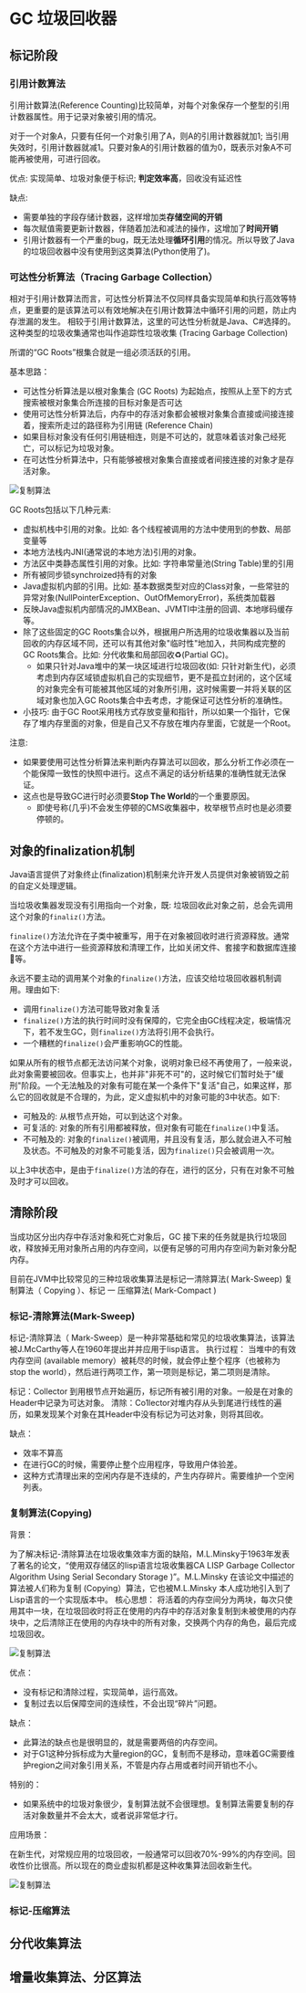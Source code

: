 # GC 垃圾回收器

## 标记阶段

### 引用计数算法

引用计数算法(Reference Counting)比较简单，对每个对象保存一个整型的引用计数器属性。用于记录对象被引用的情况。

对于一个对象A，只要有任何一个对象引用了A，则A的引用计数器就加1; 当引用失效时，引用计数器就减1。只要对象A的引用计数器的值为0，既表示对象A不可能再被使用，可进行回收。

优点: 实现简单、垃圾对象便于标识; **判定效率高**，回收没有延迟性

缺点:

- 需要单独的字段存储计数器，这样增加类**存储空间的开销**
- 每次赋值需要更新计数器，伴随着加法和减法的操作，这增加了**时间开销**
- 引用计数器有一个严重的bug，既无法处理**循环引用**的情况。所以导致了Java的垃圾回收器中没有使用到这类算法(Python使用了)。

### 可达性分析算法（Tracing Garbage Collection）

相对于引用计数算法而言，可达性分析算法不仅同样具备实现简单和执行高效等特点，更重要的是该算法可以有效地解决在引用计数算法中循环引用的问题，防止内存泄漏的发生。
相较于引用计数算法，这里的可达性分析就是Java、C#选择的。这种类型的垃圾收集通常也叫作追踪性垃圾收集 (Tracing Garbage Collection)

所谓的“GC Roots”根集合就是一组必须活跃的引用。

基本思路：

- 可达性分析算法是以根对象集合 (GC Roots) 为起始点，按照从上至下的方式搜索被根对象集合所连接的目标对象是否可达
- 使用可达性分析算法后，内存中的存活对象都会被根对象集合直接或间接连接着，搜索所走过的路径称为引用链 (Reference Chain)
- 如果目标对象没有任何引用链相连，则是不可达的，就意味着该对象己经死亡，可以标记为垃圾对象。
- 在可达性分析算法中，只有能够被根对象集合直接或者间接连接的对象才是存活对象。

![复制算法](static/uml/GC_Tracing.svg)

GC Roots包括以下几种元素:

- 虚拟机栈中引用的对象。比如: 各个线程被调用的方法中使用到的参数、局部变量等
- 本地方法栈内JNI(通常说的本地方法)引用的对象。
- 方法区中类静态属性引用的对象。比如: 字符串常量池(String Table)里的引用
- 所有被同步锁synchroized持有的对象
- Java虚拟机内部的引用。比如: 基本数据类型对应的Class对象，一些常驻的异常对象(NullPointerException、OutOfMemoryError)，系统类加载器
- 反映Java虚拟机内部情况的JMXBean、JVMTI中注册的回调、本地嗲码缓存等。
- 除了这些固定的GC Roots集合以外，根据用户所选用的垃圾收集器以及当前回收的内存区域不同，还可以有其他对象"临时性"地加入，共同构成完整的GC Roots集合。比如: 分代收集和局部回收♻️(Partial GC)。
  - 如果只针对Java堆中的某一块区域进行垃圾回收(如: 只针对新生代)，必须考虑到内存区域锁虚拟机自己的实现细节，更不是孤立封闭的，这个区域的对象完全有可能被其他区域的对象所引用，这时候需要一并将关联的区域对象也加入GC Roots集合中去考虑，才能保证可达性分析的准确性。
- 小技巧: 由于GC Root采用栈方式存放变量和指针，所以如果一个指针，它保存了堆内存里面的对象，但是自己又不存放在堆内存里面，它就是一个Root。

注意:

- 如果要使用可达性分析算法来判断内存算法可以回收，那么分析工作必须在一个能保障一致性的快照中进行。这点不满足的话分析结果的准确性就无法保证。
- 这点也是导致GC进行时必须要**Stop The World**的一个重要原因。
  - 即使号称(几乎)不会发生停顿的CMS收集器中，枚举根节点时也是必须要停顿的。

## 对象的finalization机制

Java语言提供了对象终止(finalization)机制来允许开发人员提供对象被销毁之前的自定义处理逻辑。

当垃圾收集器发现没有引用指向一个对象，既: 垃圾回收此对象之前，总会先调用这个对象的`finaliz()`方法。

`finalize()`方法允许在子类中被重写，用于在对象被回收时进行资源释放。通常在这个方法中进行一些资源释放和清理工作，比如关闭文件、套接字和数据库连接🔗等。

永远不要主动的调用某个对象的`finalize()`方法，应该交给垃圾回收器机制调用。理由如下:

- 调用`finalize()`方法可能导致对象复活
- `finalize()`方法的执行时间时没有保障的，它完全由GC线程决定，极端情况下，若不发生GC，则`finalize()`方法将引用不会执行。
- 一个糟糕的`finalize()`会严重影响GC的性能。

如果从所有的根节点都无法访问某个对象，说明对象已经不再使用了，一般来说，此对象需要被回收。但事实上，也并非"非死不可"的，这时候它们暂时处于"缓刑"阶段。一个无法触及的对象有可能在某一个条件下"复活"自己，如果这样，那么它的回收就是不合理的，为此，定义虚拟机中的对象可能的3中状态。如下: 

- 可触及的: 从根节点开始，可以到达这个对象。
- 可复活的: 对象的所有引用都被释放，但对象有可能在`finalize()`中复活。
- 不可触及的: 对象的`finalize()`被调用，并且没有复活，那么就会进入不可触及状态。不可触及的对象不可能复活，因为`finalize()`只会被调用一次。

以上3中状态中，是由于`finalize()`方法的存在，进行的区分，只有在对象不可触及时才可以回收。

## 清除阶段

当成功区分出内存中存活对象和死亡对象后，GC 接下来的任务就是执行垃圾回收，释放掉无用对象所占用的内存空间，以便有足够的可用内存空间为新对象分配内存。

目前在JVM中比较常见的三种垃圾收集算法是标记一清除算法( Mark-Sweep)
复制算法（ Copying ）、标记 一 压缩算法( Mark-Compact )

### 标记-清除算法(Mark-Sweep)

标记-清除算法（ Mark-Sweep）是一种非常基础和常见的垃圾收集算法，该算法被J.McCarthy等人在1960年提出并并应用于Iisp语言。
执行过程：
当堆中的有效内存空间 (available memory）被耗尽的时候，就会停止整个程序（也被称为stop the world），然后进行两项工作，第一项则是标记，第二项则是清除。

标记：Collector 到用根节点开始遍历，标记所有被引用的对象。一般是在对象的Header中记录为可达对象。
清除：Co1lector对堆内存从头到尾进行线性的遍历，如果发现某个对象在其Header中没有标记为可达对象，则将其回收。

缺点：

- 效率不算高
- 在进行GC的时候，需要停止整个应用程序，导致用户体验差。
- 这种方式清理出来的空闲内存是不连续的，产生内存碎片。需要维护一个空闲列表。

### 复制算法(Copying)

背景：

为了解决标记-清除算法在垃圾收集效率方面的缺陷，M.L.Minsky于1963年发表了著名的论文，“使用双存储区的Iisp语言垃圾收集器CA LISP Garbage Collector Algorithm Using Serial Secondary Storage )”。M.L.Minsky 在该论文中描述的算法被人们称为复制 (Copying）算法，它也被M.L.Minsky 本人成功地引入到了Lisp语言的一个实现版本中。
核心思想：
将活着的内存空间分为两块，每次只使用其中一块，在垃圾回收时将正在使用的内存中的存活对象复制到未被使用的内存块中，之后清除正在使用的内存块中的所有对象，交换两个内存的角色，最后完成垃圾回收。

![复制算法](static/uml/GC_Copying.svg)

优点：

- 没有标记和清除过程，实现简单，运行高效。
- 复制过去以后保障空间的连续性，不会出现“碎片”问题。

缺点：

- 此算法的缺点也是很明显的，就是需要两倍的内存空间。
- 对于G1这种分拆标成为大量region的GC，复制而不是移动，意味着GC需要维护region之间对象引用关系，不管是内存占用或者时间开销也不小。

特别的：

- 如果系统中的垃圾对象很少，复制算法就不会很理想。复制算法需要复制的存活对象数量并不会太大，或者说非常低才行。

应用场景：

在新生代，对常规应用的垃圾回收，一般通常可以回收70%-99%的内存空间。回收性价比很高。所以现在的商业虚拟机都是这种收集算法回收新生代。

![复制算法](static/uml/GC_Copying_2.svg)

### 标记-压缩算法



## 分代收集算法



## 增量收集算法、分区算法

